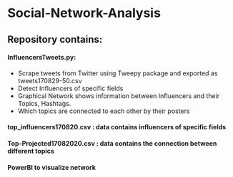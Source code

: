# Social-Network-Analysis

## Repository contains: 

#### InfluencersTweets.py: 
- Scrape tweets from Twitter using Tweepy package and exported as tweets170829-50.csv
- Detect Influencers of specific fields
- Graphical Network shows information between Influencers and their Topics, Hashtags. 
- Which topics are connected to each other by their posters
#### top_influencers170820.csv  : data contains influencers of specific fields
#### Top-Projected17082020.csv : data contains the connection between different topics
#### PowerBI to visualize network

